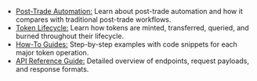- [Post-Trade Automation:](/mkdocs/examples/post-trade-automation/pt-auto/introduction/) Learn about post-trade automation and how it compares with traditional post-trade workflows.  
- [Token Lifecycle:](/mkdocs/examples/post-trade-automation/token-lifecycle/introduction/) Learn how tokens are minted, transferred, queried, and burned throughout their lifecycle.  
- [How-To Guides:](/mkdocs/examples/post-trade-automation/how-tos/how-to-mint-a-token/) Step-by-step examples with code snippets for each major token operation.  
- [API Reference Guide:](/mkdocs/examples/post-trade-automation/references/api/api-overview/) Detailed overview of endpoints, request payloads, and response formats.  

